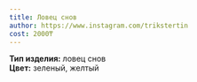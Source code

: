 ```yaml
---
title: Ловец снов
author: https://www.instagram.com/trikstertin
cost: 2000₸
---
```

**Тип изделия:** ловец снов  
**Цвет:** зеленый, желтый  